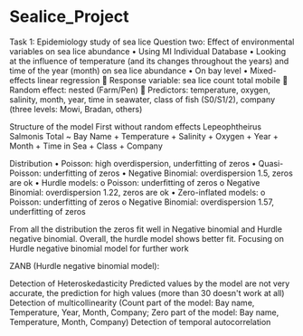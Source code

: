 # Sealice_Project

Task 1: Epidemiology study of sea lice
Question two: Effect of environmental variables on sea lice abundance
•	Using MI Individual Database
•	Looking at the influence of temperature (and its changes throughout the years) and time of the year (month) on sea lice abundance 
•	On bay level
•	Mixed-effects linear regression
	Response variable: sea lice count total mobile 
	Random effect: nested (Farm/Pen)
	Predictors: temperature, oxygen, salinity, month, year, time in seawater, class of fish (S0/S1/2), company (three levels: Mowi, Bradan, others)

Structure of the model
First without random effects
Lepeophtheirus Salmonis Total ~ Bay Name + Temperature + Salinity + Oxygen + Year + Month + Time in Sea + Class + Company

Distribution
•	Poisson: high overdispersion, underfitting of zeros
•	Quasi-Poisson: underfitting of zeros
•	Negative Binomial: overdispersion 1.5, zeros are ok 
•	Hurdle models: 
o	Poisson: underfitting of zeros
o	Negative Binomial: overdispersion 1.22, zeros are ok
•	Zero-inflated models: 
o	Poisson: underfitting of zeros
o	Negative Binomial: overdispersion 1.57, underfitting of zeros

From all the distribution the zeros fit well in Negative binomial and Hurdle negative binomial. Overall, the hurdle model shows better fit. 
Focusing on Hurdle negative binomial model for further work

ZANB (Hurdle negative binomial model):

Detection of Heteroskedasticity
Predicted values by the model are not very accurate, the prediction for high values (more than 30 doesn't work at all)
Detection of multicollinearity (Count part of the model: Bay name, Temperature, Year, Month, Company; Zero part of the model: Bay name, Temperature, Month, Company)
Detection of temporal autocorrelation
